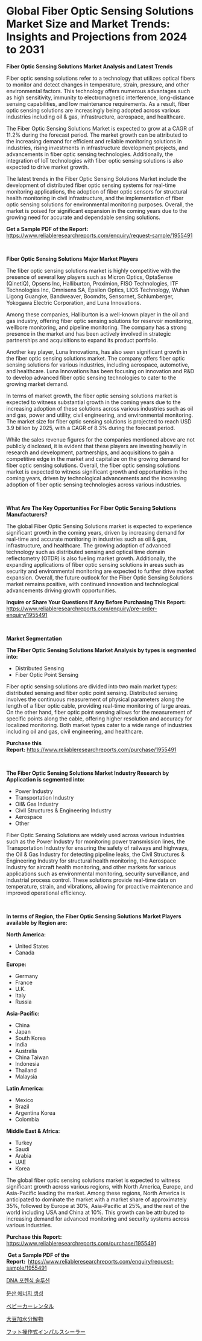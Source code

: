 <p><h1>Global Fiber Optic Sensing Solutions Market Size and Market Trends: Insights and Projections from 2024 to 2031</h1></p><p><strong>Fiber Optic Sensing Solutions Market Analysis and Latest Trends</strong></p>
<p><p>Fiber optic sensing solutions refer to a technology that utilizes optical fibers to monitor and detect changes in temperature, strain, pressure, and other environmental factors. This technology offers numerous advantages such as high sensitivity, immunity to electromagnetic interference, long-distance sensing capabilities, and low maintenance requirements. As a result, fiber optic sensing solutions are increasingly being adopted across various industries including oil & gas, infrastructure, aerospace, and healthcare.</p><p>The Fiber Optic Sensing Solutions Market is expected to grow at a CAGR of 11.2% during the forecast period. The market growth can be attributed to the increasing demand for efficient and reliable monitoring solutions in industries, rising investments in infrastructure development projects, and advancements in fiber optic sensing technologies. Additionally, the integration of IoT technologies with fiber optic sensing solutions is also expected to drive market growth.</p><p>The latest trends in the Fiber Optic Sensing Solutions Market include the development of distributed fiber optic sensing systems for real-time monitoring applications, the adoption of fiber optic sensors for structural health monitoring in civil infrastructure, and the implementation of fiber optic sensing solutions for environmental monitoring purposes. Overall, the market is poised for significant expansion in the coming years due to the growing need for accurate and dependable sensing solutions.</p></p>
<p><strong>Get a Sample PDF of the Report:&nbsp;</strong> <a href="https://www.reliableresearchreports.com/enquiry/request-sample/1955491">https://www.reliableresearchreports.com/enquiry/request-sample/1955491</a></p>
<p>&nbsp;</p>
<p><strong>Fiber Optic Sensing Solutions Major Market Players</strong></p>
<p><p>The fiber optic sensing solutions market is highly competitive with the presence of several key players such as Micron Optics, OptaSense (QinetiQ), Opsens Inc, Halliburton, Proximion, FISO Technologies, ITF Technologies Inc, Omnisens SA, Epsilon Optics, LIOS Technology, Wuhan Ligong Guangke, Bandweaver, Boomdts, Sensornet, Schlumberger, Yokogawa Electric Corporation, and Luna Innovations.</p><p>Among these companies, Halliburton is a well-known player in the oil and gas industry, offering fiber optic sensing solutions for reservoir monitoring, wellbore monitoring, and pipeline monitoring. The company has a strong presence in the market and has been actively involved in strategic partnerships and acquisitions to expand its product portfolio.</p><p>Another key player, Luna Innovations, has also seen significant growth in the fiber optic sensing solutions market. The company offers fiber optic sensing solutions for various industries, including aerospace, automotive, and healthcare. Luna Innovations has been focusing on innovation and R&D to develop advanced fiber optic sensing technologies to cater to the growing market demand.</p><p>In terms of market growth, the fiber optic sensing solutions market is expected to witness substantial growth in the coming years due to the increasing adoption of these solutions across various industries such as oil and gas, power and utility, civil engineering, and environmental monitoring. The market size for fiber optic sensing solutions is projected to reach USD 3.9 billion by 2025, with a CAGR of 8.3% during the forecast period.</p><p>While the sales revenue figures for the companies mentioned above are not publicly disclosed, it is evident that these players are investing heavily in research and development, partnerships, and acquisitions to gain a competitive edge in the market and capitalize on the growing demand for fiber optic sensing solutions. Overall, the fiber optic sensing solutions market is expected to witness significant growth and opportunities in the coming years, driven by technological advancements and the increasing adoption of fiber optic sensing technologies across various industries.</p></p>
<p>&nbsp;</p>
<p><strong>What Are The Key Opportunities For Fiber Optic Sensing Solutions Manufacturers?</strong></p>
<p><p>The global Fiber Optic Sensing Solutions market is expected to experience significant growth in the coming years, driven by increasing demand for real-time and accurate monitoring in industries such as oil & gas, infrastructure, and healthcare. The growing adoption of advanced technology such as distributed sensing and optical time domain reflectometry (OTDR) is also fueling market growth. Additionally, the expanding applications of fiber optic sensing solutions in areas such as security and environmental monitoring are expected to further drive market expansion. Overall, the future outlook for the Fiber Optic Sensing Solutions market remains positive, with continued innovation and technological advancements driving growth opportunities.</p></p>
<p><strong>Inquire or Share Your Questions If Any Before Purchasing This Report:</strong> <a href="https://www.reliableresearchreports.com/enquiry/pre-order-enquiry/1955491">https://www.reliableresearchreports.com/enquiry/pre-order-enquiry/1955491</a></p>
<p>&nbsp;</p>
<p><strong>Market Segmentation</strong></p>
<p><strong>The Fiber Optic Sensing Solutions Market Analysis by types is segmented into:</strong></p>
<p><ul><li>Distributed Sensing</li><li>Fiber Optic Point Sensing</li></ul></p>
<p><p>Fiber optic sensing solutions are divided into two main market types: distributed sensing and fiber optic point sensing. Distributed sensing involves the continuous measurement of physical parameters along the length of a fiber optic cable, providing real-time monitoring of large areas. On the other hand, fiber optic point sensing allows for the measurement of specific points along the cable, offering higher resolution and accuracy for localized monitoring. Both market types cater to a wide range of industries including oil and gas, civil engineering, and healthcare.</p></p>
<p><strong>Purchase this Report:&nbsp;</strong><a href="https://www.reliableresearchreports.com/purchase/1955491">https://www.reliableresearchreports.com/purchase/1955491</a></p>
<p>&nbsp;</p>
<p><strong>The Fiber Optic Sensing Solutions Market Industry Research by Application is segmented into:</strong></p>
<p><ul><li>Power Industry</li><li>Transportation Industry</li><li>Oil& Gas Industry</li><li>Civil Structures & Engineering Industry</li><li>Aerospace</li><li>Other</li></ul></p>
<p><p>Fiber Optic Sensing Solutions are widely used across various industries such as the Power Industry for monitoring power transmission lines, the Transportation Industry for ensuring the safety of railways and highways, the Oil & Gas Industry for detecting pipeline leaks, the Civil Structures & Engineering Industry for structural health monitoring, the Aerospace Industry for aircraft health monitoring, and other markets for various applications such as environmental monitoring, security surveillance, and industrial process control. These solutions provide real-time data on temperature, strain, and vibrations, allowing for proactive maintenance and improved operational efficiency.</p></p>
<p>&nbsp;</p>
<p><strong>In terms of Region, the Fiber Optic Sensing Solutions Market Players available by Region are:</strong></p>
<p>
    <p> <strong> North America: </strong>
        <ul>
            <li>United States</li>
            <li>Canada</li>
        </ul>
        </p> 
    <p> <strong> Europe: </strong>
        <ul>
            <li>Germany</li>
            <li>France</li>
            <li>U.K.</li>
            <li>Italy</li>
            <li>Russia</li>
        </ul>
        </p> 
    <p> <strong> Asia-Pacific: </strong>
        <ul>
            <li>China</li>
            <li>Japan</li>
            <li>South Korea</li>
            <li>India</li>
            <li>Australia</li>
            <li>China Taiwan</li>
            <li>Indonesia</li>
            <li>Thailand</li>
            <li>Malaysia</li>
        </ul>
        </p> 
    <p> <strong> Latin America: </strong>
        <ul>
            <li>Mexico</li>
            <li>Brazil</li>
            <li>Argentina Korea</li>
            <li>Colombia</li>
        </ul>
        </p> 
    <p> <strong> Middle East & Africa: </strong>
        <ul>
            <li>Turkey</li>
            <li>Saudi</li>
            <li>Arabia</li>
            <li>UAE</li>
            <li>Korea</li>
        </ul>
    </p>
    </p>
<p><p>The global fiber optic sensing solutions market is expected to witness significant growth across various regions, with North America, Europe, and Asia-Pacific leading the market. Among these regions, North America is anticipated to dominate the market with a market share of approximately 35%, followed by Europe at 30%, Asia-Pacific at 25%, and the rest of the world including USA and China at 10%. This growth can be attributed to increasing demand for advanced monitoring and security systems across various industries.</p></p>
<p><strong>Purchase this Report: </strong><a href="https://www.reliableresearchreports.com/purchase/1955491">https://www.reliableresearchreports.com/purchase/1955491</a></p>
<p>&nbsp;<strong>Get a Sample PDF of the Report:&nbsp;&nbsp;</strong><a href="https://www.reliableresearchreports.com/enquiry/request-sample/1955491">https://www.reliableresearchreports.com/enquiry/request-sample/1955491</a></p>
<p><strong></strong></p>
<p><p><a href="https://medium.com/@avramcornescu20221/dna-%EB%B2%95%EC%9D%98%ED%95%99-%EC%86%94%EB%A3%A8%EC%85%98-%EC%8B%9C%EC%9E%A5-%ED%8A%B8%EB%A0%8C%EB%93%9C-%EC%A0%84%EB%A7%9D-%EB%B0%8F-%EA%B2%BD%EC%9F%81-%EB%B6%84%EC%84%9D-2031%EB%85%84%EA%B9%8C%EC%A7%80-474e70db649d">DNA 포렌식 솔루션</a></p><p><a href="https://medium.com/@demarcuskuhlman/%EB%B6%84%EC%82%B0-%EC%97%90%EB%84%88%EC%A7%80-%EC%83%9D%EC%82%B0-%EC%8B%9C%EC%9E%A5-%EA%B7%9C%EB%AA%A8-%EB%B0%8F-%EC%8B%9C%EC%9E%A5-%EB%8F%99%ED%96%A5-%EC%99%84%EB%B2%BD%ED%95%9C-%EC%82%B0%EC%97%85-%EA%B0%9C%EC%9A%94-2024%EB%85%84%EB%B6%80%ED%84%B0-2031%EB%85%84%EA%B9%8C%EC%A7%80-b09d397d4de4">분산 에너지 생성</a></p><p><a href="https://github.com/Calvi3ynJerde867/Market-Research-Report-List-1/blob/main/761831212260.md">ベビーカーレンタル</a></p><p><a href="https://medium.com/@rylanaufman56456/%E5%A4%A7%E8%B1%86%E5%8A%A0%E6%B0%B4%E5%88%86%E8%A7%A3%E7%89%A9%E5%B8%82%E5%A0%B4%E5%B1%95%E6%9C%9B-%E6%A5%AD%E7%95%8C%E6%A6%82%E6%B3%81%E3%81%A8%E4%BA%88%E6%B8%AC-2024%E5%B9%B4%E3%81%8B%E3%82%892031%E5%B9%B4-ff5f48096625">大豆加水分解物</a></p><p><a href="https://github.com/JacksonWiza1924/Market-Research-Report-List-1/blob/main/399532212261.md">フット操作式インパルスシーラー</a></p></p>